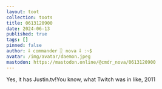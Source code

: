 ```yaml
---
layout: toot
collection: toots
title: 0613120900
date: 2024-06-13
published: true
tags: []
pinned: false
author: ⸸ commander ░ nova ⸸ :~$
avatar: /img/avatar/daemon.jpeg
mastodon: https://mastodon.online/@cmdr_nova/0613120900
---
```


Yes, it has Justin.tv!You know, what Twitch was in like, 2011

